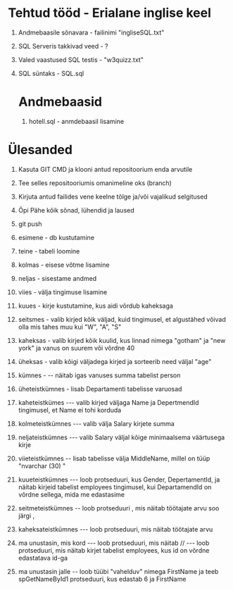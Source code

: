 # Tehtud tööd - Erialane inglise keel 

1. Andmebaasile sõnavara - failinimi "ingliseSQL.txt"
2. SQL Serveris takkivad veed - ?
3. Valed vaastused SQL testis - "w3quizz.txt"
4. SQL süntaks - SQL.sql
     # Andmebaasid

     1. hotell.sql - anmdebaasil lisamine





# Ülesanded

1. Kasuta GIT CMD ja klooni antud repositoorium enda arvutile
2. Tee selles repositooriumis omanimeline oks (branch)
3. Kirjuta antud failides vene keelne tõlge ja/või vajalikud selgitused
4. Õpi Pähe kõik sõnad, lühendid ja laused
5. git push


1. esimene - db kustutamine
2. teine - tabeli loomine
3. kolmas - eisese võtme lisamine
4. neljas -  sisestame andmed
5. viies - välja tingimuse lisamine
6. kuues - kirje kustutamine, kus aidi võrdub kaheksaga
7. seitsmes - valib kirjed kõik väljad, kuid tingimusel, et algustähed võivad olla mis tahes muu kui "W", "A", "S"
8. kaheksas - valib kirjed kõik kuulid, kus linnad nimega "gotham" ja "new york" ja vanus on suurem või võrdne 40
9. üheksas - valib kõigi väljadega kirjed ja sorteerib need väljal "age"
10. kümnes - -- näitab igas vanuses summa tabelist person
11. üheteistkümnes - lisab Departamenti tabelisse varuosad
12. kaheteistkümes --- valib kirjed väljaga Name ja DepertmendId tingimusel, et Name ei tohi korduda
13. kolmeteistkümnes --- valib välja Salary kirjete summa
14. neljateistkümnes --- valib Salary väljal kõige minimaalsema väärtusega kirje
15. viieteistkümnes -- lisab tabelisse välja MiddleName, millel on tüüp "nvarchar (30) "
16. kuueteistkümnes --- loob protseduuri, kus Gender, DepertamentId, ja näitab kirjeid tabelist employees tingimusel, kui DepartamendId on võrdne sellega, mida me edastasime
17. seitmeteistkümnes -- loob protseduuri , mis näitab töötajate arvu soo järgi ,
18. kaheksateistkümnes --- loob protseduuri, mis näitab töötajate arvu
19. ma unustasin, mis kord --- loob protseduuri, mis näitab // ---  loob protseduuri, mis näitab kirjet tabelist employees, kus id on võrdne edastatava id-ga
20. ma unustasin jalle -- loob tüübi "vahelduv" nimega FirstName ja teeb spGetNameById1 protseduuri, kus edastab 6 ja FirstName
